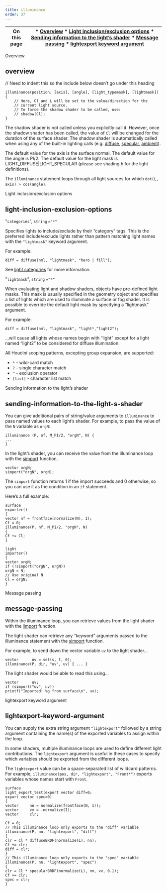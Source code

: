 ```yaml
---
title: illuminance
order: 37
---
```

| On this page | * [Overview](#overview) * [Light inclusion/exclusion options](#light-inclusion-exclusion-options) * [Sending information to the light’s shader](#sending-information-to-the-light-s-shader) * [Message passing](#message-passing) * [lightexport keyword argument](#lightexport-keyword-argument) |
| --- | --- |

Overview

## overview

// Need to indent this so the include below doesn’t go under this heading

```vex
illuminance(position, [axis], [angle], [light_typemask], [lightmask])
{
    // Here, Cl and L will be set to the value/direction for the
    // current light source.
    // To force the shadow shader to be called, use:
    // shadow(Cl);
}

```

The shadow shader is not called unless you explicitly call it. However, once the shadow shader has been called, the value of `Cl` will be changed for the duration of the surface shader. The shadow shader is automatically called when using any of the built-in lighting calls (e.g. [diffuse](../bsdfs/diffuse "Returns a diffuse BSDF or computes diffuse shading."), [specular](../bsdfs/specular "Returns a specular BSDF or computes specular shading."), [ambient](../light/ambient "Returns the color of ambient light in the scene.")).

The default value for the axis is the surface normal. The default value for the angle is PI/2. The default value for the light mask is LIGHT_DIFFUSE|LIGHT_SPECULAR (please see shading.h for the light definitions).

The `illuminance` statement loops through all light sources for which `dot(L, axis) > cos(angle)`.

Light inclusion/exclusion options

## light-inclusion-exclusion-options

"`categories`",
`string`
`="*"`

Specifies lights to include/exclude by their “category” tags.
This is the preferred include/exclude lights rather than pattern matching
light names with the `"lightmask"` keyword argument.

For example:

```vex
diff = diffuse(nml, "lightmask", "hero | fill");

```

See [light categories](../../render/lights.html#categories) for more information.

"`lightmask`",
`string`
`="*"`

When evaluating light and shadow shaders, objects have pre-defined light
masks. This mask is usually specified in the geometry object and
specifies a list of lights which are used to illuminate a surface or fog
shader. It is possible to override the default light mask by specifying
a “lightmask” argument.

For example:

```vex
diff = diffuse(nml, "lightmask", "light*,^light2");

```

…will cause all lights whose names begin with “light” except for a
light named “light2” to be considered for diffuse illumination.

All Houdini scoping patterns, excepting group expansion, are supported:

- `*` - wild-card match
- `?` - single character match
- `^` - exclusion operator
- `[list]` - character list match

Sending information to the light’s shader

## sending-information-to-the-light-s-shader

You can give additional pairs of string/value arguments to `illuminance` to pass named values to each light’s shader. For example, to pass the value of the `N` variable as `orgN`:

```vex
illuminance (P, nf, M_PI/2, "orgN", N) {
...
}

```

In the light’s shader, you can receive the value from the illuminance loop with the [simport](./simport "Imports a variable sent by a surface shader in an illuminance loop.") function.

```vex
vector orgN;
simport("orgN", orgN);

```

The `simport` function returns 1 if the import succeeds and 0 otherwise, so you can use it as the condition in an `if` statement.

Here’s a full example:

```vex
surface
exporter()
{
vector nf = frontface(normalize(N), I);
Cf = 0;
illuminance(P, nf, M_PI/2, "orgN", N)
{
Cf += Cl;
}

light
importer()
{
vector orgN;
if (!simport("orgN", orgN))
orgN = N;
// Use original N
Cl = orgN;
}

```

Message passing

## message-passing

Within the illuminance loop, you can retrieve values from the light shader
with the [limport](./limport "Imports a variable from the light shader for the surface.") function.

The light shader can retrieve any “keyword” arguments passed to the illuminance
statement with the [simport](./simport "Imports a variable sent by a surface shader in an illuminance loop.") function.

For example, to send down the vector variable `uv` to the light shader…

```vex
vector      uv = set(s, t, 0);
illuminance(P, dir, "uv", uv) { ... }

```

The light shader would be able to read this using…

```vex
vector      uv;
if (simport("uv", uv))
printf("Imported: %g from surface\n", uv);

```

lightexport keyword argument

## lightexport-keyword-argument

You can supply the extra string argument `"lightexport"` followed by
a string argument containing the name(s) of the exported variables to
assign within the loop.

In some shaders, multiple illuminance loops are used to define different
light contributions. The `lightexport` argument is useful in these cases
to specify which variables should be exported from the different
loops.

The `lightexport` value can be a space-separated list of wildcard
patterns. For example, `illuminance(pos, dir, "lightexport", "Front*")`
exports variables whose names start with `Front`.

```vex
surface
light_export_test(export vector diff=0;
export vector spec=0)
{
vector     nn = normalize(frontface(N, I));
vector     vv = -normalize(I);
vector     clr;

Cf = 0;
// This illuminance loop only exports to the "diff" variable
illuminance(P, nn, "lightexport", "diff")
{
clr = Cl * diffuseBRDF(normalize(L), nn);
Cf += clr;
diff = clr;
}
// This illuminance loop only exports to the "spec" variable
illuminance(P, nn, "lightexport", "spec")
{
clr = Cl * specularBRDF(normalize(L), nn, vv, 0.1);
Cf += clr;
spec = clr;
}

```
